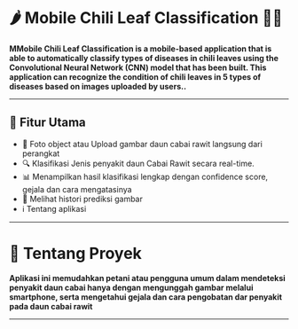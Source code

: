 # 🌶️ Mobile Chili Leaf Classification 🍃📱

**MMobile Chili Leaf Classification is a mobile-based application that is able to automatically classify types of diseases in chili leaves using the Convolutional Neural Network (CNN) model that has been built. This application can recognize the condition of chili leaves in 5 types of diseases based on images uploaded by users..**

---

## 🚀 Fitur Utama

- 📸 Foto object atau Upload gambar daun cabai rawit langsung dari perangkat
- 🔍 Klasifikasi Jenis penyakit daun Cabai Rawit secara real-time.
- 📊 Menampilkan hasil klasifikasi lengkap dengan confidence score, gejala dan cara mengatasinya
- 📝 Melihat histori prediksi gambar
- ℹ️ Tentang aplikasi

- ---

# 📑 Tentang Proyek
**Aplikasi ini memudahkan petani atau pengguna umum dalam mendeteksi penyakit daun cabai hanya dengan mengunggah gambar melalui smartphone, serta mengetahui gejala dan cara pengobatan dar penyakit pada daun cabai rawit**

- ---
